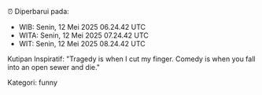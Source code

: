⏰ Diperbarui pada:
- WIB: Senin, 12 Mei 2025 06.24.42 UTC
- WITA: Senin, 12 Mei 2025 07.24.42 UTC
- WIT: Senin, 12 Mei 2025 08.24.42 UTC

Kutipan Inspiratif:
"Tragedy is when I cut my finger. Comedy is when you fall into an open sewer and die."


Kategori: funny

